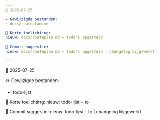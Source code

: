 ```yaml
---
📅 2025-07-25

✏️ Gewijzigde bestanden:
- docs/routeplan.md

🧾 Korte toelichting:
nieuw: docs/routeplan.md – todo's opgesteld

🔖 Commit suggestie:
nieuw: docs/routeplan.md – todo's opgesteld | changelog bijgewerkt

---
```

📅 2025-07-25

✏️ Gewijzigde bestanden:
- todo-lijst

🧾 Korte toelichting:
nieuw: todo-lijst – to

🔖 Commit suggestie:
nieuw: todo-lijst – to | changelog bijgewerkt

